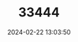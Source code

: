 ---
title: "33444"
category: "Vatica elliptica"
draft: false
date: 2024-02-22 13:03:50
languages:
  Filipino; Pilipino: ["Kaladis Narig"]
---